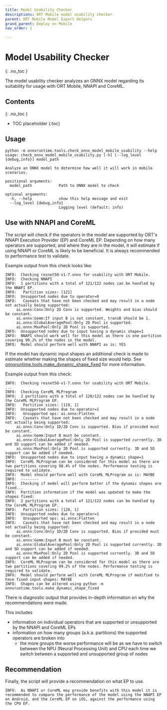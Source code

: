 ```yaml
---
title: Model Usability Checker
descriptions: ORT Mobile model usability checker.
parent: ORT Mobile Model Export Helpers
grand_parent: Deploy on Mobile
nav_order: 1

---
```

# Model Usability Checker
{: .no_toc }

The model usability checker analyzes an ONNX model regarding its suitability for usage with ORT Mobile, NNAPI and CoreML.

## Contents
{: .no_toc }

* TOC placeholder
{:toc}

## Usage

```
python -m onnxruntime.tools.check_onnx_model_mobile_usability --help
usage: check_onnx_model_mobile_usability.py [-h] [--log_level {debug,info}] model_path

Analyze an ONNX model to determine how well it will work in mobile scenarios.

positional arguments:
  model_path            Path to ONNX model to check

optional arguments:
  -h, --help            show this help message and exit
  --log_level {debug,info}
                        Logging level (default: info)
```

## Use with NNAPI and CoreML

The script will check if the operators in the model are supported by ORT's NNAPI Execution Provider (EP) and CoreML EP. Depending on how many operators are supported, and where they are in the model, it will estimate if using NNAPI or CoreML is likely to be beneficial. It is always recommended to performance test to validate.

Example output from this check looks like:
```
INFO:  Checking resnet50-v1-7.onnx for usability with ORT Mobile.
INFO:  Checking NNAPI
INFO:  1 partitions with a total of 121/122 nodes can be handled by the NNAPI EP.
INFO:   Partition sizes: [121]
INFO:  Unsupported nodes due to operator=0
INFO:   Caveats that have not been checked and may result in a node not actually being supported:
     ai.onnx:Conv:Only 2D Conv is supported. Weights and bias should be constant.
     ai.onnx:Gemm:If input B is not constant, transB should be 1.
     ai.onnx:GlobalAveragePool:Only 2D Pool is supported.
     ai.onnx:MaxPool:Only 2D Pool is supported.
INFO:  Unsupported nodes due to input having a dynamic shape=1
INFO:  NNAPI should work well for this model as there is one partition covering 99.2% of the nodes in the model.
INFO:  Model should perform well with NNAPI as is: YES
```

If the model has dynamic input shapes an additional check is made to estimate whether making the shapes of fixed size would help. See [onnxruntime.tools.make_dynamic_shape_fixed](./make-dynamic-shape-fixed.md) for more information. 

Example output from this check:

```
INFO:  Checking resnet50-v1-7.onnx for usability with ORT Mobile.
...
INFO:  Checking CoreML MLProgram
INFO:  2 partitions with a total of 120/122 nodes can be handled by the CoreML MLProgram EP.
INFO:   Partition sizes: [119, 1]
INFO:  Unsupported nodes due to operator=1
INFO:   Unsupported ops: ai.onnx:Flatten
INFO:   Caveats that have not been checked and may result in a node not actually being supported:
     ai.onnx:Conv:Only 1D/2D Conv is supported. Bias if provided must be constant.
     ai.onnx:Gemm:Input B must be constant.
     ai.onnx:GlobalAveragePool:Only 2D Pool is supported currently. 3D and 5D support can be added if needed.
     ai.onnx:MaxPool:Only 2D Pool is supported currently. 3D and 5D support can be added if needed.
INFO:  Unsupported nodes due to input having a dynamic shape=1
INFO:  CoreML MLProgram can be considered for this model as there are two partitions covering 98.4% of the nodes. Performance testing is required to validate.
INFO:  Model should perform well with CoreML MLProgram as is: MAYBE
INFO:  --------
INFO:  Checking if model will perform better if the dynamic shapes are fixed...
INFO:  Partition information if the model was updated to make the shapes fixed:
INFO:  2 partitions with a total of 121/122 nodes can be handled by the CoreML MLProgram EP.
INFO:   Partition sizes: [120, 1]
INFO:  Unsupported nodes due to operator=1
INFO:   Unsupported ops: ai.onnx:Flatten
INFO:   Caveats that have not been checked and may result in a node not actually being supported:
     ai.onnx:Conv:Only 1D/2D Conv is supported. Bias if provided must be constant.
     ai.onnx:Gemm:Input B must be constant.
     ai.onnx:GlobalAveragePool:Only 2D Pool is supported currently. 3D and 5D support can be added if needed.
     ai.onnx:MaxPool:Only 2D Pool is supported currently. 3D and 5D support can be added if needed.
INFO:  CoreML MLProgram can be considered for this model as there are two partitions covering 99.2% of the nodes. Performance testing is required to validate.
INFO:  Model should perform well with CoreML MLProgram if modified to have fixed input shapes: MAYBE
INFO:  Shapes can be altered using python -m onnxruntime.tools.make_dynamic_shape_fixed
```

There is diagnostic output that provides in-depth information on why the recommendations were made.

This includes
- information on individual operators that are supported or unsupported by the NNAPI and CoreML EPs
- information on how many groups (a.k.a. partitions) the supported operators are broken into
  - the more groups the worse performance will be as we have to switch between the NPU (Neural Processing Unit) and CPU each time we switch between a supported and unsupported group of nodes

## Recommendation

Finally, the script will provide a recommendation on what EP to use.

```
INFO:  As NNAPI or CoreML may provide benefits with this model it is recommended to compare the performance of the model using the NNAPI EP on Android, and the CoreML EP on iOS, against the performance using the CPU EP.
```

